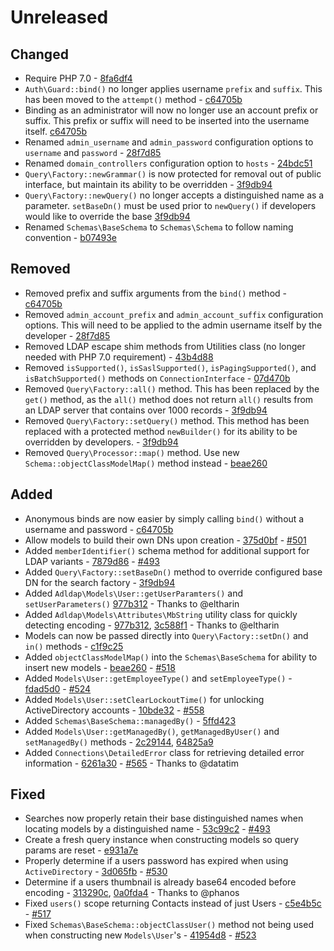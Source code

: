# Unreleased

## Changed

- Require PHP 7.0 - [8fa6df4](https://github.com/Adldap2/Adldap2/commit/8fa6df40fe6f76bfb0b1daf479fce1ab24afc21d)
- `Auth\Guard::bind()` no longer applies username `prefix` and `suffix`. This has been moved to the `attempt()` method - [c64705b](https://github.com/Adldap2/Adldap2/commit/c64705b393a0d42890ea0822d70936e843dcec1f)
- Binding as an administrator will now no longer use an account prefix or suffix. This prefix or suffix will need to be inserted into the username itself. [c64705b](https://github.com/Adldap2/Adldap2/commit/c64705b393a0d42890ea0822d70936e843dcec1f)
- Renamed `admin_username` and `admin_password` configuration options to `username` and `password` - [28f7d85](https://github.com/Adldap2/Adldap2/commit/28f7d85878e3bbbcbc2761a9d3a74df63b19a2c0)
- Renamed `domain_controllers` configuration option to `hosts` - [24bdc51](https://github.com/Adldap2/Adldap2/commit/24bdc51195cc7851e93d9650b824ccd829b5b75f)
- `Query\Factory::newGrammar()` is now protected for removal out of public interface, but maintain its ability to be overridden - [3f9db94](https://github.com/Adldap2/Adldap2/commit/3f9db94fc87bb36058b691ea0b1c03787190fc92)
- `Query\Factory::newQuery()` no longer accepts a distinguished name as a parameter. `setBaseDn()` must be used prior to `newQuery()` if developers would like to override the base [3f9db94](https://github.com/Adldap2/Adldap2/commit/3f9db94fc87bb36058b691ea0b1c03787190fc92)
- Renamed `Schemas\BaseSchema` to `Schemas\Schema` to follow naming convention - [b07493e](https://github.com/Adldap2/Adldap2/commit/b07493e666885c1aed4f5069f63943117f6ce504)

## Removed

- Removed prefix and suffix arguments from the `bind()` method - [c64705b](https://github.com/Adldap2/Adldap2/commit/c64705b393a0d42890ea0822d70936e843dcec1f)
- Removed `admin_account_prefix` and `admin_account_suffix` configuration options. This will need to be applied to the admin username itself by the developer - [28f7d85](https://github.com/Adldap2/Adldap2/commit/28f7d85878e3bbbcbc2761a9d3a74df63b19a2c0)
- Removed LDAP escape shim methods from Utilities class (no longer needed with PHP 7.0 requirement) - [43b4d88](https://github.com/Adldap2/Adldap2/commit/43b4d88047073b7305717f5d78ab4cb806731053)
- Removed `isSupported()`, `isSaslSupported()`, `isPagingSupported()`, and `isBatchSupported()` methods on `ConnectionInterface` - [07d470b](https://github.com/Adldap2/Adldap2/commit/07d470bef0924918079d9796932cb1f73acee1b3)
- Removed `Query\Factory::all()` method. This has been replaced by the `get()` method, as the `all()` method does not return `all()` results from an LDAP server that contains over 1000 records - [3f9db94](https://github.com/Adldap2/Adldap2/commit/3f9db94fc87bb36058b691ea0b1c03787190fc92)
- Removed `Query\Factory::setQuery()` method. This method has been replaced with a protected method `newBuilder()` for its ability to be overridden by developers. - [3f9db94](https://github.com/Adldap2/Adldap2/commit/3f9db94fc87bb36058b691ea0b1c03787190fc92)
- Removed `Query\Processor::map()` method. Use new `Schema::objectClassModelMap()` method instead - [beae260](https://github.com/Adldap2/Adldap2/commit/beae26096aabf13cf649a5261434c6a6414924dd)

## Added

- Anonymous binds are now easier by simply calling `bind()` without a username and password - [c64705b](https://github.com/Adldap2/Adldap2/commit/c64705b393a0d42890ea0822d70936e843dcec1f)
- Allow models to build their own DNs upon creation - [375d0bf](https://github.com/Adldap2/Adldap2/commit/375d0bf0b1979cd0a9abe92ad004340276aea963) - [#501](https://github.com/Adldap2/Adldap2/issues/501)
- Added `memberIdentifier()` schema method for additional support for LDAP variants - [7879d86](https://github.com/Adldap2/Adldap2/commit/7879d86f390294c4fac13b12da170abec3c0a456) - [#493](https://github.com/Adldap2/Adldap2/issues/493)
- Added `Query\Factory::setBaseDn()` method to override configured base DN for the search factory - [3f9db94](https://github.com/Adldap2/Adldap2/commit/3f9db94fc87bb36058b691ea0b1c03787190fc92)
- Added `Adldap\Models\User::getUserParamters()` and `setUserParameters()` [977b312](https://github.com/Adldap2/Adldap2/commit/977b3120f22cfc6e4b550d2e085505d2f75ade4f) - Thanks to @eltharin
- Added `Adldap\Models\Attributes\MbString` utility class for quickly detecting encoding - [977b312](https://github.com/Adldap2/Adldap2/commit/977b3120f22cfc6e4b550d2e085505d2f75ade4f), [3c588f1](https://github.com/Adldap2/Adldap2/commit/3c588f111b05f5aa0e3927c97be198d2d712cc60) - Thanks to @eltharin
- Models can now be passed directly into `Query\Factory::setDn()` and `in()` methods - [c1f9c25](https://github.com/Adldap2/Adldap2/commit/c1f9c25b251aa900c266aaa90280f8f30d4631c3)
- Added `objectClassModelMap()` into the `Schemas\BaseSchema` for ability to insert new models - [beae260](https://github.com/Adldap2/Adldap2/commit/beae26096aabf13cf649a5261434c6a6414924dd) - [#518](https://github.com/Adldap2/Adldap2/issues/518)
- Added `Models\User::getEmployeeType()` and `setEmployeeType()` - [fdad5d0](https://github.com/Adldap2/Adldap2/commit/fdad5d0adb32552d77a4e08410a07f0a18be12e8) - [#524](https://github.com/Adldap2/Adldap2/issues/524)
- Added `Models\User::setClearLockoutTime()` for unlocking ActiveDirectory accounts - [10bde32](https://github.com/Adldap2/Adldap2/commit/10bde32bb2bea34e0a20dae17b2727db9ca70c5e) - [#558](https://github.com/Adldap2/Adldap2/issues/558)
- Added `Schemas\BaseSchema::managedBy()` - [5ffd423](https://github.com/Adldap2/Adldap2/commit/5ffd4232cd547e97fda8ce0643a8d0d9f85d1665)
- Added `Models\User::getManagedBy()`, `getManagedByUser()` and `setManagedBy()` methods - [2c29144](https://github.com/Adldap2/Adldap2/commit/2c29144ab8ba5b54e20ea2eab672116301549e10), [64825a9](https://github.com/Adldap2/Adldap2/commit/64825a94404eb9a9201c8d58b02d5dbba0860187)
- Added `Connections\DetailedError` class for retrieving detailed error information - [6261a30](https://github.com/Adldap2/Adldap2/commit/6261a30de200ff5dbcd30f9a845d25af5eebdd0a) - [#565](https://github.com/Adldap2/Adldap2/pull/565) - Thanks to @datatim

## Fixed

- Searches now properly retain their base distinguished names when locating models by a distinguished name - [53c99c2](https://github.com/Adldap2/Adldap2/commit/53c99c253e851729f5fb2c52cd4b692764ae3e9a) - [#493](https://github.com/Adldap2/Adldap2/issues/493)
- Create a fresh query instance when constructing models so query params are reset - [e931a7e](https://github.com/Adldap2/Adldap2/commit/e931a7e89775bf4ec77fd3bcba7a6c1f82330f16)
- Properly determine if a users password has expired when using `ActiveDirectory` - [3d065fb](https://github.com/Adldap2/Adldap2/commit/3d065fb94807f4cbbd70d5af7853de13f847c0ea) - [#530](https://github.com/Adldap2/Adldap2/issues/530)
- Determine if a users thumbnail is already base64 encoded before encoding - [313290c](https://github.com/Adldap2/Adldap2/commit/313290cf617d04a4f91d10695edf82562f65a7fc), [0a0fda4](https://github.com/Adldap2/Adldap2/commit/0a0fda482f956bd28329580f2907b2b533a2548a) - Thanks to @phanos
- Fixed `users()` scope returning Contacts instead of just Users - [c5e4b5c](https://github.com/Adldap2/Adldap2/commit/c5e4b5c4007bcd2b43f2c723b145bf1e8e681e9b) - [#517](https://github.com/Adldap2/Adldap2/issues/517)
- Fixed `Schemas\BaseSchema::objectClassUser()` method not being used when constructing new `Models\User`'s - [41954d8](https://github.com/Adldap2/Adldap2/commit/41954d8bb6d12765148e0e5fca83c0cb304d6552) - [#523](https://github.com/Adldap2/Adldap2/issues/523)
